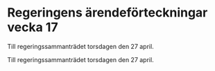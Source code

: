 # Regeringens ärendeförteckningar vecka 17

Till regeringssammanträdet torsdagen den 27 april.

Till regeringssammanträdet torsdagen den 27 april.
